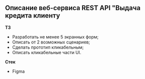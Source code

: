 ## Описание веб-сервиса REST API "Выдача кредита клиенту

**ТЗ**

- Разработать не менее 5 экранных форм;
- Описать от 2 возможных сценариев;
- Сделать прототип кликабельным;
- Описать кликабельные части UI.


  
**Стек**
- Figma
